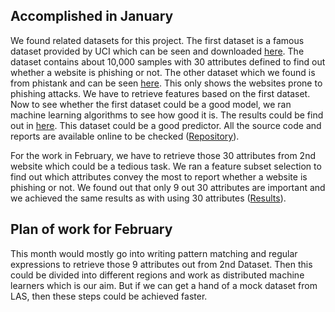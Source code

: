 ## Accomplished in January
 
We found related datasets for this project. The first dataset is a famous dataset provided by UCI which can be seen and downloaded [here](https://archive.ics.uci.edu/ml/datasets/Phishing+Websites). The dataset contains about 10,000 samples with 30 attributes defined to find out whether a website is phishing or not. The other dataset which we found is from phistank and can be seen [here](http://www.phishtank.com/developer_info.php). This only shows the websites prone to phishing attacks. We have to retrieve features based on the first dataset. Now to see whether the first dataset could be a good model, we ran machine learning algorithms to see how good it is. The results could be find out in [here](https://github.com/ai-se/LAS-Phishing/issues/2). This dataset could be a good predictor. All the source code and reports are available online to be checked ([Repository](https://github.com/ai-se/LAS-Phishing)).
 
For the work in February, we have to retrieve those 30 attributes from 2nd website which could be a tedious task. We ran a feature subset selection to find out which attributes convey the most to report whether a website is phishing or not. We found out that only 9 out 30 attributes are important and we achieved the same results as with using 30 attributes ([Results](https://github.com/ai-se/LAS-Phishing/issues/2)).
 
## Plan of work for February

This month would mostly go into writing pattern matching and regular expressions to retrieve those 9 attributes out from 2nd Dataset. Then this could be divided into different regions and work as distributed machine learners which is our aim.
But if we can get a hand of a mock dataset from LAS, then these steps could be achieved faster.
